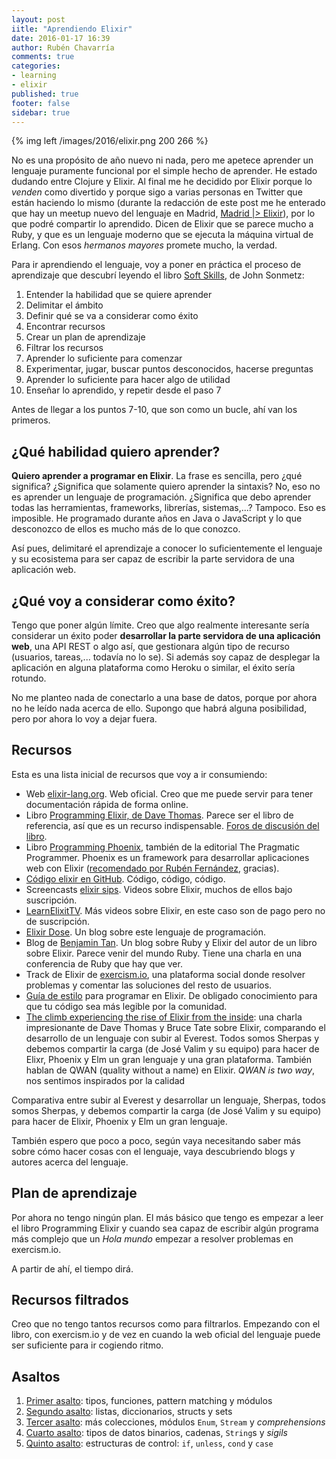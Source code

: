 ```yaml
---
layout: post
iitle: "Aprendiendo Elixir"
date: 2016-01-17 16:39
author: Rubén Chavarría
comments: true
categories: 
- learning
- elixir
published: true
footer: false
sidebar: true
---
```


{% img left /images/2016/elixir.png 200 266 %}

No es una propósito de año nuevo ni nada, pero me apetece aprender un lenguaje
puramente funcional por el simple hecho de aprender. He estado dudando entre
Clojure y Elixir. Al final me he decidido por Elixir porque lo *venden* como
divertido y porque sigo a varias personas en Twitter que están haciendo lo
mismo (durante la redacción de este post me he enterado que hay un meetup nuevo
del lenguaje en Madrid, [Madrid |> Elixir]), por lo que podré compartir lo
aprendido. Dicen de Elixir que se parece mucho a Ruby, y que es un lenguaje
moderno que se ejecuta la máquina virtual de Erlang. Con esos *hermanos
mayores* promete mucho, la verdad.

<!-- more -->

Para ir aprendiendo el lenguaje, voy a poner en práctica el proceso de
aprendizaje que descubrí leyendo el libro [Soft Skills], de John Sonmetz:

1. Entender la habilidad que se quiere aprender
2. Delimitar el ámbito
3. Definir qué se va a considerar como éxito
4. Encontrar recursos
5. Crear un plan de aprendizaje
6. Filtrar los recursos
7. Aprender lo suficiente para comenzar
8. Experimentar, jugar, buscar puntos desconocidos, hacerse preguntas
9. Aprender lo suficiente para hacer algo de utilidad
10. Enseñar lo aprendido, y repetir desde el paso 7

Antes de llegar a los puntos 7-10, que son como un bucle, ahí van los primeros.

## ¿Qué habilidad quiero aprender?

**Quiero aprender a programar en Elixir**. La frase es sencilla, pero ¿qué
significa? ¿Significa que solamente quiero aprender la sintaxis? No, eso no es
aprender un lenguaje de programación. ¿Significa que debo aprender todas las
herramientas, frameworks, librerías, sistemas,...? Tampoco. Eso es imposible.
He programado durante años en Java o JavaScript y lo que desconozco de ellos es
mucho más de lo que conozco.

Así pues, delimitaré el aprendizaje a conocer lo suficientemente el lenguaje y
su ecosistema para ser capaz de escribir la parte servidora de una aplicación
web.

## ¿Qué voy a considerar como éxito?

Tengo que poner algún límite. Creo que algo realmente interesante sería
considerar un éxito poder **desarrollar la parte servidora de una aplicación web**,
una API REST o algo así, que gestionara algún tipo de recurso (usuarios,
tareas,... todavía no lo se). Si además soy capaz de desplegar la aplicación en
alguna plataforma como Heroku o similar, el éxito sería rotundo. 

No me planteo nada de conectarlo a una base de datos, porque por ahora no he
leído nada acerca de ello. Supongo que habrá alguna posibilidad, pero por ahora
lo voy a dejar fuera.

## Recursos

Esta es una lista inicial de recursos que voy a ir consumiendo:

- Web [elixir-lang.org]. Web oficial. Creo que me puede servir para tener
  documentación rápida de forma online.
- Libro [Programming Elixir, de Dave Thomas]. Parece ser el libro de
  referencia, así que es un recurso indispensable.
  [Foros de discusión del libro].
- Libro [Programming Phoenix], también de la editorial The Pragmatic
  Programmer. Phoenix es un framework para desarrollar aplicaciones web con
  Elixir ([recomendado por Rubén Fernández], gracias).
- [Código elixir en GitHub]. Código, código, código. 
- Screencasts [elixir sips]. Videos sobre Elixir, muchos de ellos bajo
  suscripción.
- [LearnElixitTV]. Más videos sobre Elixir, en este caso son de pago pero no de
  suscripción.
- [Elixir Dose]. Un blog sobre este lenguaje de programación.
- Blog de [Benjamin Tan]. Un blog sobre Ruby y Elixir del autor de un libro
  sobre Elixir. Parece venir del mundo Ruby. Tiene una charla en una
  conferencia de Ruby que hay que ver.
- Track de Elixir de [exercism.io], una plataforma social donde resolver
  problemas y comentar las soluciones del resto de usuarios.
- [Guía de estilo] para programar en Elixir. De obligado conocimiento para que
  tu código sea más legible por la comunidad.
- [The climb experiencing the rise of Elixir from the inside]: una charla
  impresionante de Dave Thomas y Bruce Tate sobre Elixir, comparando el
  desarrollo de un lenguaje con subir al Everest. Todos somos Sherpas y debemos
  compartir la carga (de José Valim y su equipo) para hacer de Elixr, Phoenix y
  Elm un gran lenguaje y una gran plataforma. También hablan de QWAN (quality
  without a name) en Elixir. *QWAN is two way*, nos sentimos inspirados por la
  calidad

Comparativa entre subir al Everest y desarrollar un lenguaje, Sherpas, todos somos Sherpas, y debemos compartir la carga (de José Valim y su equipo) para hacer de Elixir, Phoenix y Elm un gran lenguaje.

También espero que poco a poco, según vaya necesitando saber más sobre cómo
hacer cosas con el lenguaje, vaya descubriendo blogs y autores acerca del
lenguaje.

## Plan de aprendizaje

Por ahora no tengo ningún plan. El más básico que tengo es empezar a leer el
libro Programming Elixir y cuando sea capaz de escribir algún programa más
complejo que un *Hola mundo* empezar a resolver problemas en exercism.io.

A partir de ahí, el tiempo dirá.

## Recursos filtrados

Creo que no tengo tantos recursos como para filtrarlos. Empezando con el libro,
con exercism.io y de vez en cuando la web oficial del lenguaje puede ser
suficiente para ir cogiendo ritmo.

## Asaltos

1. [Primer asalto]: tipos, funciones, pattern matching y módulos
2. [Segundo asalto]: listas, diccionarios, structs y sets
3. [Tercer asalto]: más colecciones, módulos `Enum`, `Stream` y *comprehensions*
4. [Cuarto asalto]: tipos de datos binarios, cadenas, `String`s y *sigils*
5. [Quinto asalto]: estructuras de control: `if`, `unless`, `cond` y `case`

<!--
6. [Sexto asalto]: herramientas auxiliares como `mix`, `ExUnit`, `ExDoc`,...
7. [Séptimo asalto]: procesos, concurrencia, monitorización de procesos
-->

[Madrid |> Elixir]: http://www.meetup.com/Madrid-Elixir/
[Soft Skills]: http://rchavarria.github.io/blog/2015/11/08/soft-skills/
[elixir-lang.org]: http://elixir-lang.org/
[Programming Elixir, de Dave Thomas]: https://pragprog.com/book/elixir/programming-elixir
[Foros de discusión del libro]: https://forums.pragprog.com/forums/322
[Programming Phoenix]: https://pragprog.com/book/phoenix/programming-phoenix
[recomendado por Rubén Fernández]: https://twitter.com/_rubenfa/status/689356164082049024
[Código elixir en GitHub]: https://github.com/elixir-lang/elixir
[elixir sips]: http://elixirsips.com/
[LearnElixitTV]: https://www.learnelixir.tv/episodes
[Elixir Dose]: http://elixirdose.com/
[Benjamin Tan]: http://benjamintan.io/blog/
[exercism.io]: http://exercism.io/languages/elixir
[Guía de estilo]: https://github.com/niftyn8/elixir_style_guide
[The climb experiencing the rise of Elixir from the inside]: https://www.youtube.com/watch?v=fklep3sUSWo

[Primer asalto]: /blog/2016/02/09/elixir-primer-asalto/
[Segundo asalto]: /blog/2016/03/27/elixir-segundo-asalto/
[Tercer asalto]: /blog/2016/05/01/elixir-tercer-round/
[Cuarto asalto]: /blog/2016/08/10/elixir-cuarto-asalto/
[Quinto asalto]: /blog/2016/09/11/elixir-quinto-asalto/
[Sexto asalto]: /blog/2016/09/11/elixir-sexto-asalto/
[Séptimo asalto]: /blog/2016/09/11/elixir-septimo-asalto/

